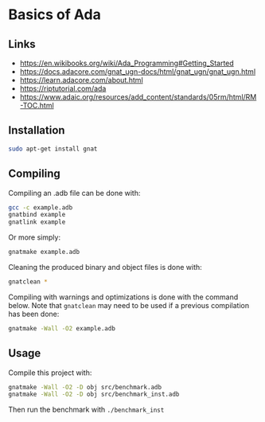 # Basics of Ada


## Links

- <https://en.wikibooks.org/wiki/Ada_Programming#Getting_Started>
- <https://docs.adacore.com/gnat_ugn-docs/html/gnat_ugn/gnat_ugn.html>
- <https://learn.adacore.com/about.html>
- <https://riptutorial.com/ada>
- <https://www.adaic.org/resources/add_content/standards/05rm/html/RM-TOC.html>


## Installation

```sh
sudo apt-get install gnat
```


## Compiling

Compiling an .adb file can be done with:

```sh
gcc -c example.adb
gnatbind example
gnatlink example
```

Or more simply:

```sh
gnatmake example.adb
```

Cleaning the produced binary and object files is done with:

```sh
gnatclean *
```

Compiling with warnings and optimizations is done with the command below. Note that ``` gnatclean ``` may need to be used if a previous compilation has been done:

```sh
gnatmake -Wall -O2 example.adb
```


## Usage

Compile this project with:

```sh
gnatmake -Wall -O2 -D obj src/benchmark.adb
gnatmake -Wall -O2 -D obj src/benchmark_inst.adb
```

Then run the benchmark with ``` ./benchmark_inst ```
